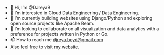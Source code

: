 - 👋 Hi, I’m @DJreyaB
- 👀 I’m interested in Cloud Data Engineering / Data Engineering.
- 🌱 I’m currently building websites using Django/Python and exploring open source projects like Apache Beam.
- 💞️ I’m looking to collaborate on all visualization and data analytics with a preference for projects written in Python or Go.
- 📫 How to reach me djreya.boyd@gmail.com
- Also feel free to visit [my website](https://www.djreyaboyd.com/about/).

<!---
DJreyaB/DJreyaB is a ✨ special ✨ repository because its `README.md` (this file) appears on your GitHub profile.
You can click the Preview link to take a look at your changes.
--->
